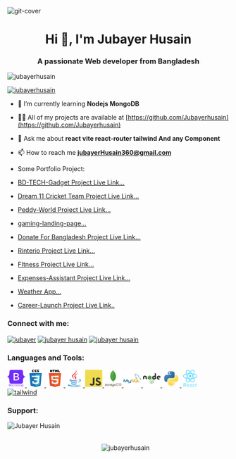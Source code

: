 
![git-cover](https://github.com/user-attachments/assets/7eae60a8-79a8-4fce-8671-9efd3c5d14e4)

<h1 align="center">Hi 👋, I'm Jubayer Husain</h1>
<h3 align="center">A passionate Web developer from Bangladesh</h3>

<p align="left"> <img src="https://komarev.com/ghpvc/?username=jubayerhusain&label=Profile%20views&color=0e75b6&style=flat" alt="jubayerhusain" /> </p>

<p align="left"> <a href="https://github.com/ryo-ma/github-profile-trophy"><img src="https://github-profile-trophy.vercel.app/?username=jubayerhusain" alt="jubayerhusain" /></a> </p>

- 🌱 I’m currently learning **Nodejs MongoDB**

- 👨‍💻 All of my projects are available at [https://github.com/Jubayerhusain](https://github.com/Jubayerhusain)

- 💬 Ask me about **react vite react-router tailwind And any Component**

- 📫 How to reach me **jubayerHusain360@gmail.com**
- Some Portfolio Project:
- [BD-TECH-Gadget Project Live Link...](https://bd-tech-gadget.surge.sh/)
- [Dream 11 Cricket Team Project Live Link...](https://rj-assignment07.surge.sh/)
- [Peddy-World Project Live Link...](https://assignment06peddyworld.surge.sh)
- [gaming-landing-page...](https://jubayerhusain.github.io/gaming-landing-page/)
- [Donate For Bangladesh Project Live Link...](https://jubayerhusain.github.io/Assignment-05/index.html)
- [Rinterio Project Live Link...](https://jubayerhusain.github.io/Assignment-03/)
- [FItness Project Live Link...](https://jubayerhusain.github.io/Assignment-no-02/)
- [Expenses-Assistant Project Live Link...](https://jubayerhusain.github.io/expenses-assistant-web-app/)
- [Weather App...](https://jubayerhusain.github.io/Weather-app/)
- [Career-Launch Project Live Link..](https://jubayerhusain.github.io/Career-Launch/)

<h3 align="left">Connect with me:</h3>
<p align="left">
<a href="https://dev.to/jubayer" target="blank"><img align="center" src="https://raw.githubusercontent.com/rahuldkjain/github-profile-readme-generator/master/src/images/icons/Social/devto.svg" alt="jubayer" height="30" width="40" /></a>
<a href="https://linkedin.com/in/jubayer husain" target="blank"><img align="center" src="https://raw.githubusercontent.com/rahuldkjain/github-profile-readme-generator/master/src/images/icons/Social/linked-in-alt.svg" alt="jubayer husain" height="30" width="40" /></a>
<a href="https://fb.com/jubayer husain" target="blank"><img align="center" src="https://raw.githubusercontent.com/rahuldkjain/github-profile-readme-generator/master/src/images/icons/Social/facebook.svg" alt="jubayer husain" height="30" width="40" /></a>
</p>

<h3 align="left">Languages and Tools:</h3>
<p align="left"> <a href="https://getbootstrap.com" target="_blank" rel="noreferrer"> <img src="https://raw.githubusercontent.com/devicons/devicon/master/icons/bootstrap/bootstrap-plain-wordmark.svg" alt="bootstrap" width="40" height="40"/> </a> <a href="https://www.w3schools.com/css/" target="_blank" rel="noreferrer"> <img src="https://raw.githubusercontent.com/devicons/devicon/master/icons/css3/css3-original-wordmark.svg" alt="css3" width="40" height="40"/> </a> <a href="https://www.w3.org/html/" target="_blank" rel="noreferrer"> <img src="https://raw.githubusercontent.com/devicons/devicon/master/icons/html5/html5-original-wordmark.svg" alt="html5" width="40" height="40"/> </a> <a href="https://www.java.com" target="_blank" rel="noreferrer"> <img src="https://raw.githubusercontent.com/devicons/devicon/master/icons/java/java-original.svg" alt="java" width="40" height="40"/> </a> <a href="https://developer.mozilla.org/en-US/docs/Web/JavaScript" target="_blank" rel="noreferrer"> <img src="https://raw.githubusercontent.com/devicons/devicon/master/icons/javascript/javascript-original.svg" alt="javascript" width="40" height="40"/> </a> <a href="https://www.mongodb.com/" target="_blank" rel="noreferrer"> <img src="https://raw.githubusercontent.com/devicons/devicon/master/icons/mongodb/mongodb-original-wordmark.svg" alt="mongodb" width="40" height="40"/> </a> <a href="https://www.mysql.com/" target="_blank" rel="noreferrer"> <img src="https://raw.githubusercontent.com/devicons/devicon/master/icons/mysql/mysql-original-wordmark.svg" alt="mysql" width="40" height="40"/> </a> <a href="https://nodejs.org" target="_blank" rel="noreferrer"> <img src="https://raw.githubusercontent.com/devicons/devicon/master/icons/nodejs/nodejs-original-wordmark.svg" alt="nodejs" width="40" height="40"/> </a> <a href="https://www.python.org" target="_blank" rel="noreferrer"> <img src="https://raw.githubusercontent.com/devicons/devicon/master/icons/python/python-original.svg" alt="python" width="40" height="40"/> </a> <a href="https://reactjs.org/" target="_blank" rel="noreferrer"> <img src="https://raw.githubusercontent.com/devicons/devicon/master/icons/react/react-original-wordmark.svg" alt="react" width="40" height="40"/> </a> <a href="https://tailwindcss.com/" target="_blank" rel="noreferrer"> <img src="https://www.vectorlogo.zone/logos/tailwindcss/tailwindcss-icon.svg" alt="tailwind" width="40" height="40"/> </a> </p>

<h3 align="left">Support:</h3>
<p><a href="https://www.buymeacoffee.com/Jubayer Husain"> <img align="left" src="https://cdn.buymeacoffee.com/buttons/v2/default-yellow.png" height="50" width="210" alt="Jubayer Husain" /></a></p><br><br>

<p>&nbsp;<img align="center" src="https://github-readme-stats.vercel.app/api?username=jubayerhusain&show_icons=true&locale=en" alt="jubayerhusain" /></p>
